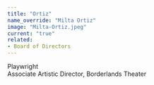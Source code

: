 ```yaml
---
title: "Ortiz"
name_override: "Milta Ortiz"
image: "Milta-Ortiz.jpeg"
current: "true"
related:
- Board of Directors
---
```


Playwright\
Associate Artistic Director, Borderlands Theater
